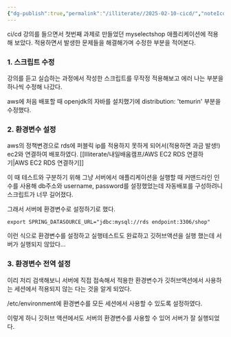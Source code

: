 ```yaml
---
{"dg-publish":true,"permalink":"/illiterate//2025-02-10-cicd/","noteIcon":"","updated":"2025-02-10"}
---
```


ci/cd 강의를 들으면서 첫번째 과제로 만들었던 myselectshop 애플리케이션에 적용해 보았다.
적용하면서 발생한 문제들을 해결해가며 수정한 부분을 적어본다.

### 1. 스크립트 수정

강의를 듣고 실습하는 과정에서 작성한 스크립트를 무작정 적용해보고 에러 나는 부분을 하나씩 수정해 나갔다.

aws에 처음 배포할 때 openjdk의 자바를 설치했기에 distribution: 'temurin' 부분을 수정했다.

### 2. 환경변수 설정

aws의 정책변경으로 rds에 퍼블릭 ip를 적용하지 못하게 되어서(적용하면 과금 발생!) ec2와 연결하여 배포하였다. [[Illiterate/내일배움캠프/AWS EC2 RDS 연결하기\|AWS EC2 RDS 연결하기]]

이 때 테스트와 구분하기 위해 그냥 서버에서 애플리케이션을 실행할 때 커맨드라인 인수를 사용해 db주소와 username, password를 설정했었는데 자동배포를 구성하려니 스크립트가 너무 길어졌다.

그래서 서버에 환경변수로 설정하기로 했다.

```
export SPRING_DATASOURCE_URL="jdbc:mysql://rds endpoint:3306/shop"
```
이런 식으로 환경변수를 설정하고 실행테스트도 완료하고 깃허브액션을 실행 했는데 서버가 실행되지 않았다...

### 3. 환경변수 전역 설정

이리 저리 검색해보니 서버에 직접 접속해서 적용한 환경변수가 깃허브액션에서 사용하는 세션에서 적용되지 않는 다는 것을 알게 되었다.

/etc/environment에 환경변수를 모든 세션에서 사용할 수 있도록 설정하였다.

이렇게 하니 깃허브 액션에서도 서버의 환경변수를 사용할 수 있어 서버가 잘 실행되었다.

